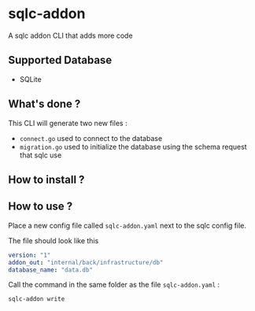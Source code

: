 # sqlc-addon
A sqlc addon CLI that adds more code

## Supported Database
- SQLite

## What's done ?
This CLI will generate two new files :
- `connect.go` used to connect to the database
- `migration.go` used to initialize the database using the schema request that sqlc use

## How to install ?

## How to use ?
Place a new config file called `sqlc-addon.yaml` next to the sqlc config file.

The file should look like this
```yaml
version: "1"
addon_out: "internal/back/infrastructure/db"
database_name: "data.db"
```

Call the command in the same folder as the file `sqlc-addon.yaml` :
```shell
sqlc-addon write
```
